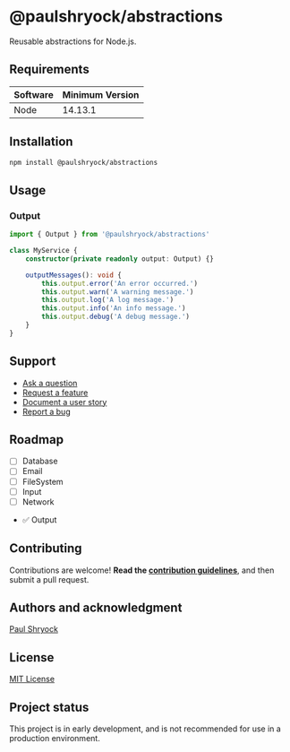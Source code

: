 # @paulshryock/abstractions

Reusable abstractions for Node.js.

## Requirements

| Software | Minimum Version |
| :------- | :-------------- |
| Node     | 14.13.1         |

## Installation

```bash
npm install @paulshryock/abstractions
```

## Usage

### Output

```typescript
import { Output } from '@paulshryock/abstractions'

class MyService {
    constructor(private readonly output: Output) {}

    outputMessages(): void {
        this.output.error('An error occurred.')
        this.output.warn('A warning message.')
        this.output.log('A log message.')
        this.output.info('An info message.')
        this.output.debug('A debug message.')
    }
}
```

## Support

-   [Ask a question](https://github.com/paulshryock/abstractions/issues/new?assignees=&labels=question&projects=&template=1_ask_a_question.md&title=)
-   [Request a feature](https://github.com/paulshryock/abstractions/issues/new?assignees=&labels=enhancement&projects=&template=2_request_a_feature.md&title=)
-   [Document a user story](https://github.com/paulshryock/abstractions/issues/new?assignees=&labels=enhancement&projects=&template=3_document_a_user_story.md&title=)
-   [Report a bug](https://github.com/paulshryock/abstractions/issues/new?assignees=&labels=bug&projects=&template=4_report_a_bug.md&title=)

## Roadmap

-   [ ] Database
-   [ ] Email
-   [ ] FileSystem
-   [ ] Input
-   [ ] Network
-   ✅ Output

## Contributing

Contributions are welcome! **Read the [contribution guidelines](https://github.com/paulshryock/abstractions/blob/main/CONTRIBUTING.md)**, and then submit a pull request.

## Authors and acknowledgment

[Paul Shryock](https://github.com/paulshryock)

## License

[MIT License](https://github.com/paulshryock/abstractions/blob/main/LICENSE)

## Project status

This project is in early development, and is not recommended for use in a production environment.
